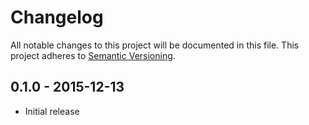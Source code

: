 # Changelog

All notable changes to this project will be documented in this file.
This project adheres to [Semantic Versioning](http://semver.org/).

## 0.1.0 - 2015-12-13

- Initial release
